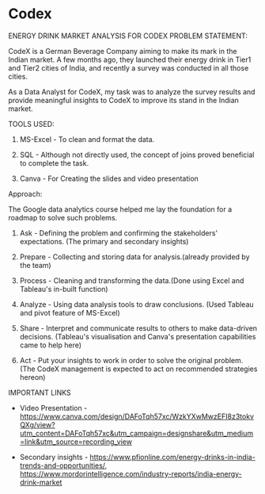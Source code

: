 # Codex
ENERGY DRINK MARKET ANALYSIS FOR CODEX
PROBLEM STATEMENT:



CodeX is a German Beverage Company aiming to make its mark in the Indian market. A few months ago, they launched their energy drink in Tier1 and Tier2 cities of India, and recently a survey was conducted in all those cities.

As a Data Analyst for CodeX, my task was to analyze the survey results and provide meaningful insights to CodeX to improve its stand in the Indian market.

TOOLS USED:



1. MS-Excel - To clean and format the data.

2. SQL - Although not directly used, the concept of joins proved beneficial to complete the task.

3. Canva - For Creating the slides and video presentation



Approach:

The Google data analytics course helped me lay the foundation for a roadmap to solve such problems.

1. Ask - Defining the problem and confirming the stakeholders' expectations. (The primary and secondary insights)

2. Prepare - Collecting and storing data for analysis.(already provided by the team)

3. Process - Cleaning and transforming the data.(Done using Excel and Tableau's in-built function)

4. Analyze - Using data analysis tools to draw conclusions. (Used Tableau and pivot feature of MS-Excel)

5. Share - Interpret and communicate results to others to make data-driven decisions. (Tableau's visualisation and Canva's presentation capabilities came to help here)

6. Act - Put your insights to work in order to solve the original problem. (The CodeX management is expected to act on recommended strategies hereon)

IMPORTANT LINKS

- Video Presentation - https://www.canva.com/design/DAFoTqh57xc/WzkYXwMwzEFI8z3tokvQXg/view?utm_content=DAFoTqh57xc&utm_campaign=designshare&utm_medium=link&utm_source=recording_view

- Secondary insights - https://www.pfionline.com/energy-drinks-in-india-trends-and-opportunities/, https://www.mordorintelligence.com/industry-reports/india-energy-drink-market
